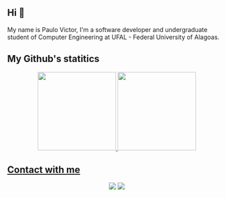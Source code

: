 ## Hi 👋

My name is Paulo Victor, I'm a software developer and undergraduate student of Computer Engineering at UFAL - Federal University of Alagoas.

## My Github's statitics
<div align="center">
  <a href="https://github.com/paulov59">
  <img height="180em" src="https://github-readme-stats.vercel.app/api?username=paulov59&show_icons=true&theme=tokyonight&include_all_commits=true&count_private=true"/>
  <img height="180em" src="https://github-readme-stats.vercel.app/api/top-langs/?username=paulov59&layout=compact&langs_count=7&theme=tokyonight"/>
</div>
 
## Contact with me
<div align="center"> 
    <a href = "mailto:pvls2@ic.ufal.br"><img src="https://img.shields.io/badge/Gmail-D14836?style=for-the-badge&logo=gmail&logoColor=white" target="_blank"></a>
    <a href="https://www.linkedin.com/in/paulo-victor-laurentino-severiano-1670431a0/" target="_blank"><img src="https://img.shields.io/badge/-LinkedIn-%230077B5?style=for-the-badge&logo=linkedin&logoColor=white" target="_blank"></a>
</div>
